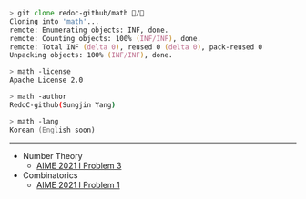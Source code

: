 ```zsh
> git clone redoc-github/math 🧠/🔢
Cloning into 'math'...
remote: Enumerating objects: INF, done.
remote: Counting objects: 100% (INF/INF), done.
remote: Total INF (delta 0), reused 0 (delta 0), pack-reused 0
Unpacking objects: 100% (INF/INF), done.

> math -license
Apache License 2.0

> math -author
RedoC-github(Sungjin Yang)

> math -lang
Korean (English soon)
```

---
- Number Theory
    - [AIME 2021 I Problem 3](NT/AIME21-I-3.md)
- Combinatorics
    - [AIME 2021 I Problem 1](CO/AIME21-I-1.md)
